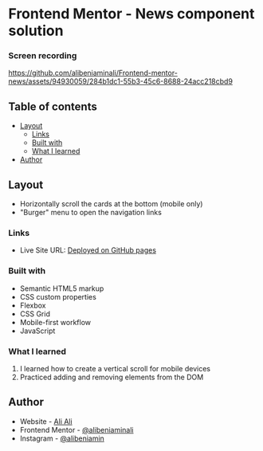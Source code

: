 # Frontend Mentor - News component solution

### Screen recording
https://github.com/alibeniaminali/Frontend-mentor-news/assets/94930059/284b1dc1-55b3-45c6-8688-24acc218cbd9

## Table of contents

- [Layout](#layout)
  - [Links](#links)
  - [Built with](#built-with)
  - [What I learned](#what-i-learned)
- [Author](#author)

## Layout
- Horizontally scroll the cards at the bottom (mobile only)
- "Burger" menu to open the navigation links

### Links

- Live Site URL: [Deployed on GitHub pages](https://alibeniaminali.github.io/Frontend-mentor-news/)

### Built with

- Semantic HTML5 markup
- CSS custom properties
- Flexbox
- CSS Grid
- Mobile-first workflow
- JavaScript

### What I learned

1. I learned how to create a vertical scroll for mobile devices
2. Practiced adding and removing elements from the DOM
## Author

- Website - [Ali Ali](https://www.alibeniaminali.co.uk/)
- Frontend Mentor - [@alibeniaminali](https://www.frontendmentor.io/profile/alibeniaminali)
- Instagram - [@alibeniamin](https://www.instagram.com/alibeniamin/?hl=en-gb)
